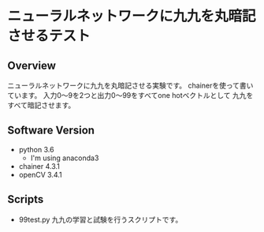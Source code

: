 # ニューラルネットワークに九九を丸暗記させるテスト
## Overview
ニューラルネットワークに九九を丸暗記させる実験です。
chainerを使って書いています。
入力0〜9を2つと出力0〜99をすべてone hotベクトルとして
九九をすべて暗記させます。

## Software Version
- python 3.6
	- I'm using anaconda3
- chainer 4.3.1
- openCV 3.4.1

## Scripts
- 99test.py
九九の学習と試験を行うスクリプトです。
